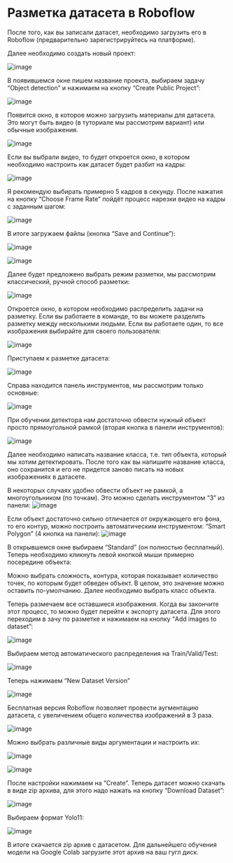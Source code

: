 # Разметка датасета в Roboflow
После того, как вы записали датасет, необходимо загрузить его в Roboflow (предварительно зарегистрируйтесь на платформе).

Далее необходимо создать новый проект:

![image](https://github.com/user-attachments/assets/64c48bc8-67a5-416a-a4aa-527d0fe9b39d)

В появившемся окне пишем название проекта, выбираем задачу “Object detection” и нажимаем на кнопку “Create Public Project”:

![image](https://github.com/user-attachments/assets/c304b5e7-b770-4900-a783-dbaba64fbfc2)

Появится окно, в которое можно загрузить материалы для датасета. Это могут быть видео (в туториале мы рассмотрим вариант) или обычные изображения.

![image](https://github.com/user-attachments/assets/4a2a5ca6-1efc-4ab6-b855-b835c13bc7d3)

Если вы выбрали видео, то будет откроется окно, в котором необходимо настроить как датасет будет разбит на кадры:

![image](https://github.com/user-attachments/assets/7f64d0eb-0143-4a3a-9bc2-9bcece4bb390)

Я рекомендую выбирать примерно 5 кадров в секунду. После нажатия на кнопку “Choose Frame Rate” пойдёт процесс нарезки видео на кадры с заданным шагом:

![image](https://github.com/user-attachments/assets/0b1aea65-0fa7-43d7-b32e-a6793a23c970)

В итоге загружаем файлы (кнопка “Save and Continue”):

![image](https://github.com/user-attachments/assets/36e9cb0b-08b0-437a-b870-c438a520dca5)

![image](https://github.com/user-attachments/assets/239e2fe1-f164-4619-83a7-05a99934cc80)

Далее будет предложено выбрать режим разметки, мы рассмотрим классический, ручной способ разметки:

![image](https://github.com/user-attachments/assets/eb4bc4d1-82d3-4721-ab62-76aaaeb03661)

Откроется окно, в котором необходимо распределить задачи на разметку. Если вы работаете в команде, то вы можете разделить разметку между несколькими людьми. Если вы работаете один, то все изображения выбирайте для своего пользователя:

![image](https://github.com/user-attachments/assets/9c8c0640-e9eb-4320-a7bc-0be70d828803)

Приступаем к разметке датасета:

![image](https://github.com/user-attachments/assets/cd831a77-a384-48b9-9b8c-e1a036b07be2)

Справа находится панель инструментов, мы рассмотрим только основные:

![image](https://github.com/user-attachments/assets/21130843-38db-4973-b538-d7f0ab6dd632)

При обучении детектора нам достаточно обвести нужный объект просто прямоугольной рамкой (вторая кнопка в панели инструментов):

![image](https://github.com/user-attachments/assets/62715291-ea6a-4a71-beb0-09db1ee74900)

Далее необходимо написать название класса, т.е. тип объекта, который мы хотим детектировать. После того как вы напишите название класса, оно сохранится и его не придется заново писать на новых изображениях в датасете.

В некоторых случаях удобно обвести объект не рамкой, а многоугольником (по точкам). Это можно сделать инструментом “3” из панели:
![image](https://github.com/user-attachments/assets/4749fb62-77bd-4863-ac79-51634c1a921c)

Если объект достаточно сильно отличается от окружающего его фона, то его контур, можно построить автоматическим инструментом: “Smart Polygon” (4 кнопка на панели):
![image](https://github.com/user-attachments/assets/bff054d9-d8e6-4050-b2d2-cf7b79ea2899)

В открывшемся окне выбираем “Standard” (он полностью бесплатный). Теперь необходимо кликнуть левой кнопкой мыши примерно посередине объекта:

Можно выбрать сложность, контура, которая показывает количество точек, по которым будет обведен объект. В целом, это значение можно оставить по-умолчанию. Далее необходимо выбрать класс объекта.

Теперь размечаем все оставшиеся изображения. Когда вы закончите этот процесс, то можно будет перейти к экспорту датасета. Для этого переходим в зачу по разметке и нажимаем на кнопку “Add images to dataset”:

![image](https://github.com/user-attachments/assets/d850424e-9400-4fac-bff2-e3439ef14301)

Выбираем метод автоматического распределения на Train/Valid/Test:

![image](https://github.com/user-attachments/assets/7b4cccfa-d86d-4adc-afa5-3ac2ccc0c9c0)

Теперь нажимаем “New Dataset Version”

![image](https://github.com/user-attachments/assets/12a0bae3-f2fb-459f-b430-bea0a9ff309a)

Бесплатная версия Roboflow позволяет провести аугментацию датасета, с увеличением общего количества изображений в 3 раза.

![image](https://github.com/user-attachments/assets/d2337e0a-0a32-40da-b7f8-522dae810bb9)

Можно выбрать различные виды аргументации и настроить их:

![image](https://github.com/user-attachments/assets/0abd4b43-1fa9-43cd-9d05-682f140e660e)

![image](https://github.com/user-attachments/assets/ca89fc39-16a1-4cf3-a1d2-ad4c67ea7f6f)

После настройки нажимаем на “Create”. Теперь датасет можно скачать в виде zip архива, для этого надо нажать на кнопку “Download Dataset”:

![image](https://github.com/user-attachments/assets/c5ec4cd7-f4ce-422a-9ba3-e560043521b5)

Выбираем формат Yolo11:

![image](https://github.com/user-attachments/assets/7e5d2fc4-0c71-4e1a-9c44-306b4aa7b41b)

В итоге скачается zip архив с датасетом. Для дальнейшего обучения модели на Google Colab загрузите этот архив на ваш гугл диск.
